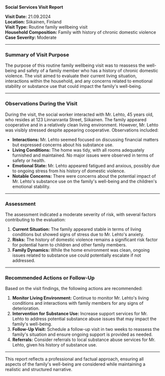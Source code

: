 

**Social Services Visit Report**

**Visit Date:** 21.09.2024  
**Location:** Siikainen, Finland  
**Visit Type:** Routine family wellbeing visit  
**Household Composition:** Family with history of chronic domestic violence  
**Case Severity:** Moderate  

---

### **Summary of Visit Purpose**

The purpose of this routine family wellbeing visit was to reassess the well-being and safety of a family member who has a history of chronic domestic violence. The visit aimed to evaluate their current living situation, interactions within the household, and any concerns related to emotional stability or substance use that could impact the family's well-being.

---

### **Observations During the Visit**

During the visit, the social worker interacted with Mr. Lehto, 45 years old, who resides at 123 Linnanranta Street, Siikainen. The family appeared cooperative and in a relatively clean living environment. However, Mr. Lehto was visibly stressed despite appearing cooperative. Observations included:

- **Interactions:** Mr. Lehto seemed focused on discussing financial matters but expressed concerns about his substance use.
- **Living Conditions:** The home was tidy, with all rooms adequately furnished and maintained. No major issues were observed in terms of safety or health.
- **Emotional State:** Mr. Lehto appeared fatigued and anxious, possibly due to ongoing stress from his history of domestic violence.
- **Notable Concerns:** There were concerns about the potential impact of Mr. Lehto's substance use on the family's well-being and the children's emotional stability.

---

### **Assessment**

The assessment indicated a moderate severity of risk, with several factors contributing to the evaluation:

1. **Current Situation:** The family appeared stable in terms of living conditions but showed signs of stress due to Mr. Lehto's anxiety.
2. **Risks:** The history of domestic violence remains a significant risk factor for potential harm to children and other family members.
3. **Family Dynamics:** While the home environment was clean, ongoing issues related to substance use could potentially escalate if not addressed.

---

### **Recommended Actions or Follow-Up**

Based on the visit findings, the following actions are recommended:

1. **Monitor Living Environment:** Continue to monitor Mr. Lehto's living conditions and interactions with family members for any signs of deterioration.
2. **Intervention for Substance Use:** Increase support services for Mr. Lehto to address potential substance abuse issues that may impact the family's well-being.
3. **Follow-Up Visit:** Schedule a follow-up visit in two weeks to reassess the family's situation and ensure ongoing support is provided as needed.
4. **Referrals:** Consider referrals to local substance abuse services for Mr. Lehto, given his history of substance use.

---

This report reflects a professional and factual approach, ensuring all aspects of the family's well-being are considered while maintaining a realistic and structured narrative.